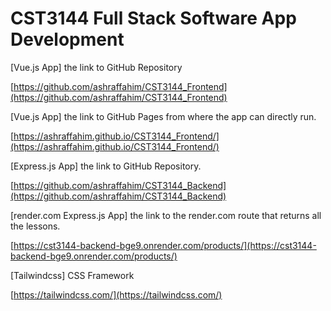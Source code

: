 # CST3144 Full Stack Software App Development

[Vue.js App] the link to GitHub Repository

[https://github.com/ashraffahim/CST3144_Frontend](https://github.com/ashraffahim/CST3144_Frontend)

[Vue.js App] the link to GitHub Pages from where the app can directly run.

[https://ashraffahim.github.io/CST3144_Frontend/](https://ashraffahim.github.io/CST3144_Frontend/)

[Express.js App] the link to GitHub Repository.

[https://github.com/ashraffahim/CST3144_Backend](https://github.com/ashraffahim/CST3144_Backend)

[render.com Express.js App] the link to the render.com route that returns all the lessons.

[https://cst3144-backend-bge9.onrender.com/products/](https://cst3144-backend-bge9.onrender.com/products/)

[Tailwindcss] CSS Framework

[https://tailwindcss.com/](https://tailwindcss.com/)
